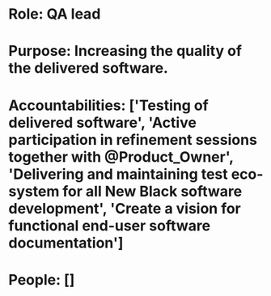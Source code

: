 # Role: QA lead 

# Purpose: Increasing the quality of the delivered software. 

# Accountabilities: ['Testing of delivered software', 'Active participation in refinement sessions together with @Product_Owner', 'Delivering and maintaining test eco-system for all New Black software development', 'Create a vision for functional end-user software documentation'] 

# People: []